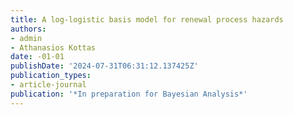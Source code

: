```yaml
---
title: A log-logistic basis model for renewal process hazards
authors:
- admin
- Athanasios Kottas
date: -01-01
publishDate: '2024-07-31T06:31:12.137425Z'
publication_types:
- article-journal
publication: '*In preparation for Bayesian Analysis*'
---
```

